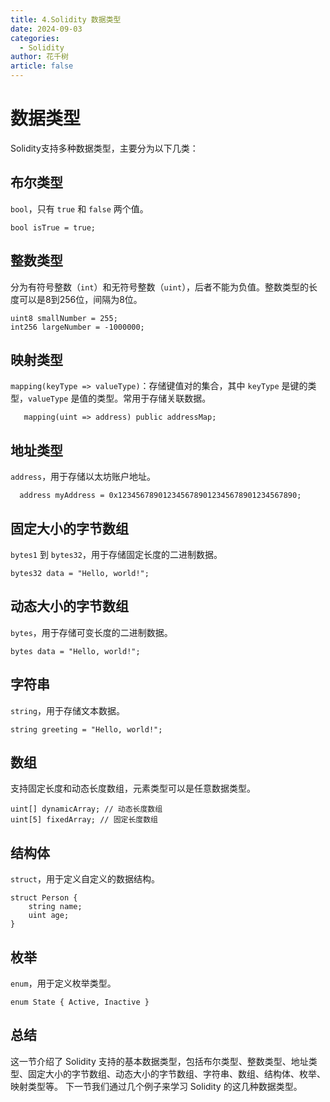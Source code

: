 ```yaml
---
title: 4.Solidity 数据类型
date: 2024-09-03
categories: 
  - Solidity
author: 花千树
article: false
---
```


# 数据类型

Solidity支持多种数据类型，主要分为以下几类： 
<!-- more -->

## 布尔类型

   `bool`，只有 `true` 和 `false` 两个值。

   ```solidity
   bool isTrue = true;
   ```

  
## 整数类型

  分为有符号整数（`int`）和无符号整数（`uint`），后者不能为负值。整数类型的长度可以是8到256位，间隔为8位。

   ```solidity
  uint8 smallNumber = 255;
  int256 largeNumber = -1000000;
   ```

## 映射类型

`mapping(keyType => valueType)`：存储键值对的集合，其中 `keyType` 是键的类型，`valueType` 是值的类型。常用于存储关联数据。

```solidity
   mapping(uint => address) public addressMap;
```

## 地址类型

`address`，用于存储以太坊账户地址。

```solidity
  address myAddress = 0x1234567890123456789012345678901234567890;
```

## 固定大小的字节数组

`bytes1` 到 `bytes32`，用于存储固定长度的二进制数据。

```solidity
bytes32 data = "Hello, world!";
```

## 动态大小的字节数组

`bytes`，用于存储可变长度的二进制数据。

```solidity
bytes data = "Hello, world!";
```

## 字符串

`string`，用于存储文本数据。

```solidity
string greeting = "Hello, world!";
```

## 数组

支持固定长度和动态长度数组，元素类型可以是任意数据类型。

```solidity
uint[] dynamicArray; // 动态长度数组
uint[5] fixedArray; // 固定长度数组
```

## 结构体

`struct`，用于定义自定义的数据结构。

```solidity
struct Person {
    string name;
    uint age;
}
```

## 枚举

`enum`，用于定义枚举类型。

```solidity
enum State { Active, Inactive }
```


## 总结

这一节介绍了 Solidity 支持的基本数据类型，包括布尔类型、整数类型、地址类型、固定大小的字节数组、动态大小的字节数组、字符串、数组、结构体、枚举、映射类型等。
下一节我们通过几个例子来学习 Solidity 的这几种数据类型。
